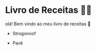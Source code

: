 # Livro de Receitas :man_cook:

olá! Bem vindo ao meu livro de receitas :wave:

   - Strogonoof

   - Pavê

     

